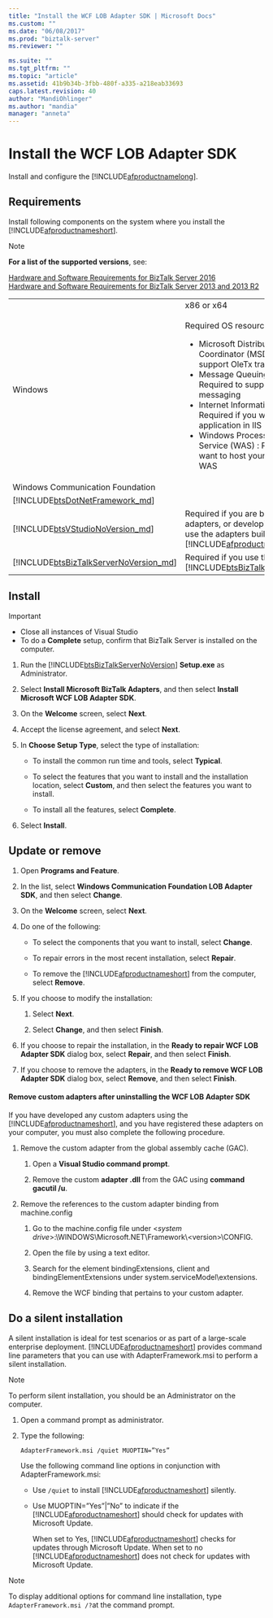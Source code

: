 ```yaml
---
title: "Install the WCF LOB Adapter SDK | Microsoft Docs"
ms.custom: ""
ms.date: "06/08/2017"
ms.prod: "biztalk-server"
ms.reviewer: ""

ms.suite: ""
ms.tgt_pltfrm: ""
ms.topic: "article"
ms.assetid: 41b9b34b-3fbb-480f-a335-a218eab33693
caps.latest.revision: 40
author: "MandiOhlinger"
ms.author: "mandia"
manager: "anneta"
---
```

# Install the WCF LOB Adapter SDK
Install and configure the [!INCLUDE[afproductnamelong](../../includes/afproductnamelong-md.md)]. 

## Requirements 
Install following components on the system where you install the [!INCLUDE[afproductnameshort](../../includes/afproductnameshort-md.md)]. 

> [!NOTE]
> **For a list of the supported versions**, see: 
> 
> [Hardware and Software Requirements for BizTalk Server 2016](../../install-and-config-guides/hardware-and-software-requirements-for-biztalk-server-2016.md)  
> [Hardware and Software Requirements for BizTalk Server 2013 and 2013 R2](../../install-and-config-guides/hardware-and-software-requirements-for-biztalk-server-2013-and-2013-r2.md)

|                                                                                          |                                                                                                                                                                                                                                                                                                                                                                                                                                                              |
|------------------------------------------------------------------------------------------|--------------------------------------------------------------------------------------------------------------------------------------------------------------------------------------------------------------------------------------------------------------------------------------------------------------------------------------------------------------------------------------------------------------------------------------------------------------|
|                                         Windows                                          | x86 or x64 <br/><br/>Required OS resources include:<br/> <ul><li>Microsoft Distributed Transaction Coordinator (MSDTC) : Required to support OleTx transactions</li><li>Message Queuing (MSMQ) : Required to support reliable messaging</li><li>Internet Information Services (IIS) : Required if you want to host your application in IIS</li><li>Windows Process Activation Service (WAS) : Required if you want to host your application in WAS</li></ul> |
|                             Windows Communication Foundation                             |                                                                                                                                                                                                                                                                                                                                                                                                                                                              |
|        [!INCLUDE[btsDotNetFramework_md](../../includes/btsdotnetframework-md.md)]        |                                                                                                                                                                                                                                                                                                                                                                                                                                                              |
|       [!INCLUDE[btsVStudioNoVersion_md](../../includes/btsvstudionoversion-md.md)]       |                                                                                                                                     Required if you are building custom adapters, or developing solutions that use the adapters built with the [!INCLUDE[afproductnameshort](../../includes/afproductnameshort-md.md)].                                                                                                                                      |
| [!INCLUDE[btsBizTalkServerNoVersion_md](../../includes/btsbiztalkservernoversion-md.md)] |                                                                                                                                                                 Required if you use the adapters with [!INCLUDE[btsBizTalkServerNoVersion](../../includes/btsbiztalkservernoversion-md.md)].                                                                                                                                                                 |

## Install

> [!IMPORTANT]
> * Close all instances of Visual Studio
> * To do a **Complete** setup, confirm that BizTalk Server is installed on the computer.  

1. Run the [!INCLUDE[btsBizTalkServerNoVersion](../../includes/btsbiztalkservernoversion-md.md)] **Setup.exe** as Administrator.

2. Select **Install Microsoft BizTalk Adapters**, and then select **Install Microsoft WCF LOB Adapter SDK**.  

3. On the **Welcome** screen, select **Next**.  

4. Accept the license agreement, and select **Next**.  

5. In **Choose Setup Type**, select the type of installation:  

   -   To install the common run time and tools, select **Typical**.  

   -   To select the features that you want to install and the installation location, select **Custom**, and then select the features you want to install.  

   -   To install all the features, select **Complete**.  

6. Select **Install**.  

## Update or remove

1. Open **Programs and Feature**. 

2. In the list, select **Windows Communication Foundation LOB Adapter SDK**, and then select **Change**.  

3. On the **Welcome** screen, select **Next**.  

4. Do one of the following:  

   - To select the components that you want to install, select **Change**.  

   - To repair errors in the most recent installation, select **Repair**.  

   - To remove the [!INCLUDE[afproductnameshort](../../includes/afproductnameshort-md.md)] from the computer, select **Remove**.  

5. If you choose to modify the installation:  

   1.  Select **Next**.  

   2.  Select **Change**, and then select **Finish**.  

6. If you choose to repair the installation, in the **Ready to repair WCF LOB Adapter SDK** dialog box, select **Repair**, and then select **Finish**.  

7. If you choose to remove the adapters, in the **Ready to remove WCF LOB Adapter SDK** dialog box, select **Remove**, and then select **Finish**.  


#### Remove custom adapters after uninstalling the WCF LOB Adapter SDK  

 If you have developed any custom adapters using the [!INCLUDE[afproductnameshort](../../includes/afproductnameshort-md.md)], and you have registered these adapters on your computer, you must also complete the following procedure.  

1.  Remove the custom adapter from the global assembly cache (GAC).  

    1.  Open a **Visual Studio command prompt**.  

    2.  Remove the custom **adapter .dll** from the GAC using **command gacutil /u**.  

2.  Remove the references to the custom adapter binding from machine.config  

    1.  Go to the machine.config file under \<*system drive*\>:\WINDOWS\Microsoft.NET\Framework\\<version\>\CONFIG.  

    2.  Open the file by using a text editor.  

    3.  Search for the element bindingExtensions, client and bindingElementExtensions under system.serviceModel\extensions.  

    4.  Remove the WCF binding that pertains to your custom adapter.  

## Do a silent installation  
 A silent installation is ideal for test scenarios or as part of a large-scale enterprise deployment. [!INCLUDE[afproductnameshort](../../includes/afproductnameshort-md.md)] provides command line parameters that you can use with AdapterFramework.msi to perform a silent installation.  

> [!NOTE]
>  To perform silent installation, you should be an Administrator on the computer. 


1. Open a command prompt as administrator.  

2. Type the following:

   ```  
   AdapterFramework.msi /quiet MUOPTIN=”Yes”  
   ```  

   Use the following command line options in conjunction with AdapterFramework.msi:  

   * Use `/quiet` to install [!INCLUDE[afproductnameshort](../../includes/afproductnameshort-md.md)] silently.  

   * Use MUOPTIN=”Yes”&#124;”No” to indicate if the [!INCLUDE[afproductnameshort](../../includes/afproductnameshort-md.md)] should check for updates with Microsoft Update.  

       When set to Yes, [!INCLUDE[afproductnameshort](../../includes/afproductnameshort-md.md)] checks for updates through Microsoft Update. When set to no [!INCLUDE[afproductnameshort](../../includes/afproductnameshort-md.md)] does not check for updates with Microsoft Update.  

> [!NOTE]
>  To display additional options for command line installation, type `AdapterFramework.msi /?`at the command prompt.  

